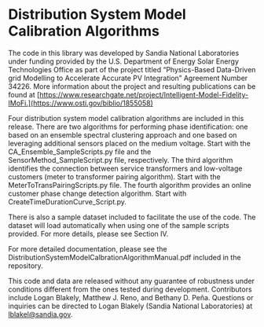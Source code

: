 # Distribution System Model Calibration Algorithms

The code in this library was developed by Sandia National Laboratories under funding provided by the U.S. Department of Energy Solar Energy Technologies Office as part of the project titled “Physics-Based Data-Driven grid Modelling to Accelerate Accurate PV Integration” Agreement Number 34226. More information about the project and resulting publications can be found at [https://www.researchgate.net/project/Intelligent-Model-Fidelity-IMoFi.](https://www.osti.gov/biblio/1855058)

Four distribution system model calibration algorithms are included in this release. There are two algorithms for performing phase identification: one based on an ensemble spectral clustering approach and one based on leveraging additional sensors placed on the medium voltage. Start with the CA_Ensemble_SampleScripts.py file and the SensorMethod_SampleScript.py file, respectively. The third algorithm identifies the connection between service transformers and low-voltage customers (meter to transformer pairing algorithm). Start with the MeterToTransPairingScripts.py file.  The fourth algorithm provides an online customer phase change detection algorithm.  Start with CreateTimeDurationCurve_Script.py.

There is also a sample dataset included to facilitate the use of the code. The dataset will load automatically when using one of the sample scripts provided. For more details, please see Section IV.

For more detailed documentation, please see the DistributionSystemModelCalbrationAlgorithmManual.pdf included in the repository.


This code and data are released without any guarantee of robustness under conditions different from the ones tested during development.  Contributors include Logan Blakely, Matthew J. Reno, and Bethany D. Peña.
Questions or inquiries can be directed to Logan Blakely (Sandia National Laboratories) at lblakel@sandia.gov.






